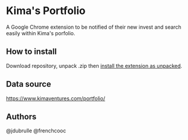 # Kima's Portfolio
A Google Chrome extension to be notified of their new invest and search easily within Kima's porfolio.

## How to install
Download repository, unpack .zip then [install the extension as unpacked](https://stackoverflow.com/a/24577660).

## Data source
https://www.kimaventures.com/portfolio/

## Authors
@jdubrulle @frenchcooc
